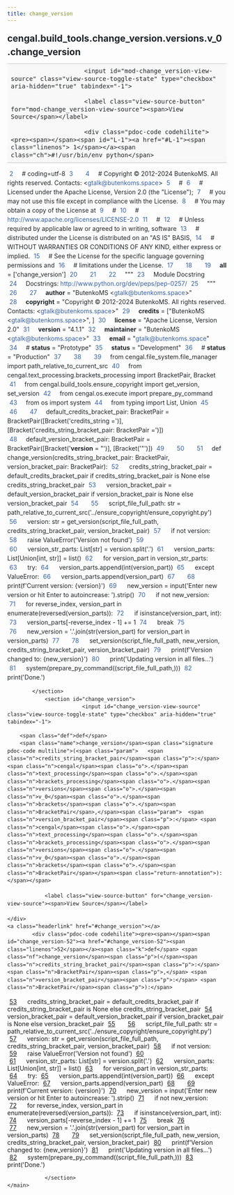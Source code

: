 ```yaml
---
title: change_version
---
```


<div>
    <main class="pdoc">
            <section class="module-info">
                    <h1 class="modulename">
cengal<wbr>.build_tools<wbr>.change_version<wbr>.versions<wbr>.v_0<wbr>.change_version    </h1>

                
                        <input id="mod-change_version-view-source" class="view-source-toggle-state" type="checkbox" aria-hidden="true" tabindex="-1">

                        <label class="view-source-button" for="mod-change_version-view-source"><span>View Source</span></label>

                        <div class="pdoc-code codehilite"><pre><span></span><span id="L-1"><a href="#L-1"><span class="linenos"> 1</span></a><span class="ch">#!/usr/bin/env python</span>
</span><span id="L-2"><a href="#L-2"><span class="linenos"> 2</span></a><span class="c1"># coding=utf-8</span>
</span><span id="L-3"><a href="#L-3"><span class="linenos"> 3</span></a>
</span><span id="L-4"><a href="#L-4"><span class="linenos"> 4</span></a><span class="c1"># Copyright © 2012-2024 ButenkoMS. All rights reserved. Contacts: &lt;gtalk@butenkoms.space&gt;</span>
</span><span id="L-5"><a href="#L-5"><span class="linenos"> 5</span></a><span class="c1"># </span>
</span><span id="L-6"><a href="#L-6"><span class="linenos"> 6</span></a><span class="c1"># Licensed under the Apache License, Version 2.0 (the &quot;License&quot;);</span>
</span><span id="L-7"><a href="#L-7"><span class="linenos"> 7</span></a><span class="c1"># you may not use this file except in compliance with the License.</span>
</span><span id="L-8"><a href="#L-8"><span class="linenos"> 8</span></a><span class="c1"># You may obtain a copy of the License at</span>
</span><span id="L-9"><a href="#L-9"><span class="linenos"> 9</span></a><span class="c1"># </span>
</span><span id="L-10"><a href="#L-10"><span class="linenos">10</span></a><span class="c1">#     http://www.apache.org/licenses/LICENSE-2.0</span>
</span><span id="L-11"><a href="#L-11"><span class="linenos">11</span></a><span class="c1"># </span>
</span><span id="L-12"><a href="#L-12"><span class="linenos">12</span></a><span class="c1"># Unless required by applicable law or agreed to in writing, software</span>
</span><span id="L-13"><a href="#L-13"><span class="linenos">13</span></a><span class="c1"># distributed under the License is distributed on an &quot;AS IS&quot; BASIS,</span>
</span><span id="L-14"><a href="#L-14"><span class="linenos">14</span></a><span class="c1"># WITHOUT WARRANTIES OR CONDITIONS OF ANY KIND, either express or implied.</span>
</span><span id="L-15"><a href="#L-15"><span class="linenos">15</span></a><span class="c1"># See the License for the specific language governing permissions and</span>
</span><span id="L-16"><a href="#L-16"><span class="linenos">16</span></a><span class="c1"># limitations under the License.</span>
</span><span id="L-17"><a href="#L-17"><span class="linenos">17</span></a>
</span><span id="L-18"><a href="#L-18"><span class="linenos">18</span></a>
</span><span id="L-19"><a href="#L-19"><span class="linenos">19</span></a><span class="n">__all__</span> <span class="o">=</span> <span class="p">[</span><span class="s1">&#39;change_version&#39;</span><span class="p">]</span>
</span><span id="L-20"><a href="#L-20"><span class="linenos">20</span></a>
</span><span id="L-21"><a href="#L-21"><span class="linenos">21</span></a>
</span><span id="L-22"><a href="#L-22"><span class="linenos">22</span></a><span class="sd">&quot;&quot;&quot;</span>
</span><span id="L-23"><a href="#L-23"><span class="linenos">23</span></a><span class="sd">Module Docstring</span>
</span><span id="L-24"><a href="#L-24"><span class="linenos">24</span></a><span class="sd">Docstrings: http://www.python.org/dev/peps/pep-0257/</span>
</span><span id="L-25"><a href="#L-25"><span class="linenos">25</span></a><span class="sd">&quot;&quot;&quot;</span>
</span><span id="L-26"><a href="#L-26"><span class="linenos">26</span></a>
</span><span id="L-27"><a href="#L-27"><span class="linenos">27</span></a><span class="n">__author__</span> <span class="o">=</span> <span class="s2">&quot;ButenkoMS &lt;gtalk@butenkoms.space&gt;&quot;</span>
</span><span id="L-28"><a href="#L-28"><span class="linenos">28</span></a><span class="n">__copyright__</span> <span class="o">=</span> <span class="s2">&quot;Copyright © 2012-2024 ButenkoMS. All rights reserved. Contacts: &lt;gtalk@butenkoms.space&gt;&quot;</span>
</span><span id="L-29"><a href="#L-29"><span class="linenos">29</span></a><span class="n">__credits__</span> <span class="o">=</span> <span class="p">[</span><span class="s2">&quot;ButenkoMS &lt;gtalk@butenkoms.space&gt;&quot;</span><span class="p">,</span> <span class="p">]</span>
</span><span id="L-30"><a href="#L-30"><span class="linenos">30</span></a><span class="n">__license__</span> <span class="o">=</span> <span class="s2">&quot;Apache License, Version 2.0&quot;</span>
</span><span id="L-31"><a href="#L-31"><span class="linenos">31</span></a><span class="n">__version__</span> <span class="o">=</span> <span class="s2">&quot;4.1.1&quot;</span>
</span><span id="L-32"><a href="#L-32"><span class="linenos">32</span></a><span class="n">__maintainer__</span> <span class="o">=</span> <span class="s2">&quot;ButenkoMS &lt;gtalk@butenkoms.space&gt;&quot;</span>
</span><span id="L-33"><a href="#L-33"><span class="linenos">33</span></a><span class="n">__email__</span> <span class="o">=</span> <span class="s2">&quot;gtalk@butenkoms.space&quot;</span>
</span><span id="L-34"><a href="#L-34"><span class="linenos">34</span></a><span class="c1"># __status__ = &quot;Prototype&quot;</span>
</span><span id="L-35"><a href="#L-35"><span class="linenos">35</span></a><span class="n">__status__</span> <span class="o">=</span> <span class="s2">&quot;Development&quot;</span>
</span><span id="L-36"><a href="#L-36"><span class="linenos">36</span></a><span class="c1"># __status__ = &quot;Production&quot;</span>
</span><span id="L-37"><a href="#L-37"><span class="linenos">37</span></a>
</span><span id="L-38"><a href="#L-38"><span class="linenos">38</span></a>
</span><span id="L-39"><a href="#L-39"><span class="linenos">39</span></a><span class="kn">from</span> <span class="nn">cengal.file_system.file_manager</span> <span class="kn">import</span> <span class="n">path_relative_to_current_src</span>
</span><span id="L-40"><a href="#L-40"><span class="linenos">40</span></a><span class="kn">from</span> <span class="nn">cengal.text_processing.brackets_processing</span> <span class="kn">import</span> <span class="n">BracketPair</span><span class="p">,</span> <span class="n">Bracket</span>
</span><span id="L-41"><a href="#L-41"><span class="linenos">41</span></a><span class="kn">from</span> <span class="nn">cengal.build_tools.ensure_copyright</span> <span class="kn">import</span> <span class="n">get_version</span><span class="p">,</span> <span class="n">set_version</span>
</span><span id="L-42"><a href="#L-42"><span class="linenos">42</span></a><span class="kn">from</span> <span class="nn">cengal.os.execute</span> <span class="kn">import</span> <span class="n">prepare_py_command</span>
</span><span id="L-43"><a href="#L-43"><span class="linenos">43</span></a><span class="kn">from</span> <span class="nn">os</span> <span class="kn">import</span> <span class="n">system</span>
</span><span id="L-44"><a href="#L-44"><span class="linenos">44</span></a><span class="kn">from</span> <span class="nn">typing</span> <span class="kn">import</span> <span class="n">List</span><span class="p">,</span> <span class="n">Union</span>
</span><span id="L-45"><a href="#L-45"><span class="linenos">45</span></a>
</span><span id="L-46"><a href="#L-46"><span class="linenos">46</span></a>
</span><span id="L-47"><a href="#L-47"><span class="linenos">47</span></a><span class="n">default_credits_bracket_pair</span><span class="p">:</span> <span class="n">BracketPair</span> <span class="o">=</span> <span class="n">BracketPair</span><span class="p">([</span><span class="n">Bracket</span><span class="p">(</span><span class="s1">&#39;credits_string =&#39;</span><span class="p">)],</span> <span class="p">[</span><span class="n">Bracket</span><span class="p">(</span><span class="s1">&#39;credits_string_bracket_pair: BracketPair =&#39;</span><span class="p">)])</span>
</span><span id="L-48"><a href="#L-48"><span class="linenos">48</span></a><span class="n">default_version_bracket_pair</span><span class="p">:</span> <span class="n">BracketPair</span> <span class="o">=</span> <span class="n">BracketPair</span><span class="p">([</span><span class="n">Bracket</span><span class="p">(</span><span class="s1">&#39;__version__ = &quot;&#39;</span><span class="p">)],</span> <span class="p">[</span><span class="n">Bracket</span><span class="p">(</span><span class="s1">&#39;&quot;&#39;</span><span class="p">)])</span>
</span><span id="L-49"><a href="#L-49"><span class="linenos">49</span></a>
</span><span id="L-50"><a href="#L-50"><span class="linenos">50</span></a>
</span><span id="L-51"><a href="#L-51"><span class="linenos">51</span></a><span class="k">def</span> <span class="nf">change_version</span><span class="p">(</span><span class="n">credits_string_bracket_pair</span><span class="p">:</span> <span class="n">BracketPair</span><span class="p">,</span> <span class="n">version_bracket_pair</span><span class="p">:</span> <span class="n">BracketPair</span><span class="p">):</span>
</span><span id="L-52"><a href="#L-52"><span class="linenos">52</span></a>    <span class="n">credits_string_bracket_pair</span> <span class="o">=</span> <span class="n">default_credits_bracket_pair</span> <span class="k">if</span> <span class="n">credits_string_bracket_pair</span> <span class="ow">is</span> <span class="kc">None</span> <span class="k">else</span> <span class="n">credits_string_bracket_pair</span>
</span><span id="L-53"><a href="#L-53"><span class="linenos">53</span></a>    <span class="n">version_bracket_pair</span> <span class="o">=</span> <span class="n">default_version_bracket_pair</span> <span class="k">if</span> <span class="n">version_bracket_pair</span> <span class="ow">is</span> <span class="kc">None</span> <span class="k">else</span> <span class="n">version_bracket_pair</span>
</span><span id="L-54"><a href="#L-54"><span class="linenos">54</span></a>
</span><span id="L-55"><a href="#L-55"><span class="linenos">55</span></a>    <span class="n">script_file_full_path</span><span class="p">:</span> <span class="nb">str</span> <span class="o">=</span> <span class="n">path_relative_to_current_src</span><span class="p">(</span><span class="s1">&#39;../ensure_copyright/ensure_copyright.py&#39;</span><span class="p">)</span>
</span><span id="L-56"><a href="#L-56"><span class="linenos">56</span></a>    <span class="n">version</span><span class="p">:</span> <span class="nb">str</span> <span class="o">=</span> <span class="n">get_version</span><span class="p">(</span><span class="n">script_file_full_path</span><span class="p">,</span> <span class="n">credits_string_bracket_pair</span><span class="p">,</span> <span class="n">version_bracket_pair</span><span class="p">)</span>
</span><span id="L-57"><a href="#L-57"><span class="linenos">57</span></a>    <span class="k">if</span> <span class="ow">not</span> <span class="n">version</span><span class="p">:</span>
</span><span id="L-58"><a href="#L-58"><span class="linenos">58</span></a>        <span class="k">raise</span> <span class="ne">ValueError</span><span class="p">(</span><span class="s1">&#39;Version not found&#39;</span><span class="p">)</span>
</span><span id="L-59"><a href="#L-59"><span class="linenos">59</span></a>    
</span><span id="L-60"><a href="#L-60"><span class="linenos">60</span></a>    <span class="n">version_str_parts</span><span class="p">:</span> <span class="n">List</span><span class="p">[</span><span class="nb">str</span><span class="p">]</span> <span class="o">=</span> <span class="n">version</span><span class="o">.</span><span class="n">split</span><span class="p">(</span><span class="s1">&#39;.&#39;</span><span class="p">)</span>
</span><span id="L-61"><a href="#L-61"><span class="linenos">61</span></a>    <span class="n">version_parts</span><span class="p">:</span> <span class="n">List</span><span class="p">[</span><span class="n">Union</span><span class="p">[</span><span class="nb">int</span><span class="p">,</span> <span class="nb">str</span><span class="p">]]</span> <span class="o">=</span> <span class="nb">list</span><span class="p">()</span>
</span><span id="L-62"><a href="#L-62"><span class="linenos">62</span></a>    <span class="k">for</span> <span class="n">version_part</span> <span class="ow">in</span> <span class="n">version_str_parts</span><span class="p">:</span>
</span><span id="L-63"><a href="#L-63"><span class="linenos">63</span></a>        <span class="k">try</span><span class="p">:</span>
</span><span id="L-64"><a href="#L-64"><span class="linenos">64</span></a>            <span class="n">version_parts</span><span class="o">.</span><span class="n">append</span><span class="p">(</span><span class="nb">int</span><span class="p">(</span><span class="n">version_part</span><span class="p">))</span>
</span><span id="L-65"><a href="#L-65"><span class="linenos">65</span></a>        <span class="k">except</span> <span class="ne">ValueError</span><span class="p">:</span>
</span><span id="L-66"><a href="#L-66"><span class="linenos">66</span></a>            <span class="n">version_parts</span><span class="o">.</span><span class="n">append</span><span class="p">(</span><span class="n">version_part</span><span class="p">)</span>
</span><span id="L-67"><a href="#L-67"><span class="linenos">67</span></a>
</span><span id="L-68"><a href="#L-68"><span class="linenos">68</span></a>    <span class="nb">print</span><span class="p">(</span><span class="sa">f</span><span class="s1">&#39;Current version: </span><span class="si">{</span><span class="n">version</span><span class="si">}</span><span class="s1">&#39;</span><span class="p">)</span>
</span><span id="L-69"><a href="#L-69"><span class="linenos">69</span></a>    <span class="n">new_version</span> <span class="o">=</span> <span class="nb">input</span><span class="p">(</span><span class="s1">&#39;Enter new version or hit Enter to autoincrease: &#39;</span><span class="p">)</span><span class="o">.</span><span class="n">strip</span><span class="p">()</span>
</span><span id="L-70"><a href="#L-70"><span class="linenos">70</span></a>    <span class="k">if</span> <span class="ow">not</span> <span class="n">new_version</span><span class="p">:</span>
</span><span id="L-71"><a href="#L-71"><span class="linenos">71</span></a>        <span class="k">for</span> <span class="n">reverse_index</span><span class="p">,</span> <span class="n">version_part</span> <span class="ow">in</span> <span class="nb">enumerate</span><span class="p">(</span><span class="nb">reversed</span><span class="p">(</span><span class="n">version_parts</span><span class="p">)):</span>
</span><span id="L-72"><a href="#L-72"><span class="linenos">72</span></a>            <span class="k">if</span> <span class="nb">isinstance</span><span class="p">(</span><span class="n">version_part</span><span class="p">,</span> <span class="nb">int</span><span class="p">):</span>
</span><span id="L-73"><a href="#L-73"><span class="linenos">73</span></a>                <span class="n">version_parts</span><span class="p">[</span><span class="o">-</span><span class="n">reverse_index</span> <span class="o">-</span> <span class="mi">1</span><span class="p">]</span> <span class="o">+=</span> <span class="mi">1</span>
</span><span id="L-74"><a href="#L-74"><span class="linenos">74</span></a>                <span class="k">break</span>
</span><span id="L-75"><a href="#L-75"><span class="linenos">75</span></a>        
</span><span id="L-76"><a href="#L-76"><span class="linenos">76</span></a>        <span class="n">new_version</span> <span class="o">=</span> <span class="s1">&#39;.&#39;</span><span class="o">.</span><span class="n">join</span><span class="p">(</span><span class="nb">str</span><span class="p">(</span><span class="n">version_part</span><span class="p">)</span> <span class="k">for</span> <span class="n">version_part</span> <span class="ow">in</span> <span class="n">version_parts</span><span class="p">)</span>
</span><span id="L-77"><a href="#L-77"><span class="linenos">77</span></a>
</span><span id="L-78"><a href="#L-78"><span class="linenos">78</span></a>    <span class="n">set_version</span><span class="p">(</span><span class="n">script_file_full_path</span><span class="p">,</span> <span class="n">new_version</span><span class="p">,</span> <span class="n">credits_string_bracket_pair</span><span class="p">,</span> <span class="n">version_bracket_pair</span><span class="p">)</span>
</span><span id="L-79"><a href="#L-79"><span class="linenos">79</span></a>    <span class="nb">print</span><span class="p">(</span><span class="sa">f</span><span class="s1">&#39;Version changed to: </span><span class="si">{</span><span class="n">new_version</span><span class="si">}</span><span class="s1">&#39;</span><span class="p">)</span>
</span><span id="L-80"><a href="#L-80"><span class="linenos">80</span></a>    <span class="nb">print</span><span class="p">(</span><span class="s1">&#39;Updating version in all files...&#39;</span><span class="p">)</span>
</span><span id="L-81"><a href="#L-81"><span class="linenos">81</span></a>    <span class="n">system</span><span class="p">(</span><span class="n">prepare_py_command</span><span class="p">((</span><span class="n">script_file_full_path</span><span class="p">,)))</span>
</span><span id="L-82"><a href="#L-82"><span class="linenos">82</span></a>    <span class="nb">print</span><span class="p">(</span><span class="s1">&#39;Done.&#39;</span><span class="p">)</span>
</span></pre></div>


            </section>
                <section id="change_version">
                            <input id="change_version-view-source" class="view-source-toggle-state" type="checkbox" aria-hidden="true" tabindex="-1">
<div class="attr function">
            
        <span class="def">def</span>
        <span class="name">change_version</span><span class="signature pdoc-code multiline">(<span class="param">	<span class="n">credits_string_bracket_pair</span><span class="p">:</span> <span class="n">cengal</span><span class="o">.</span><span class="n">text_processing</span><span class="o">.</span><span class="n">brackets_processing</span><span class="o">.</span><span class="n">versions</span><span class="o">.</span><span class="n">v_0</span><span class="o">.</span><span class="n">brackets</span><span class="o">.</span><span class="n">BracketPair</span>,</span><span class="param">	<span class="n">version_bracket_pair</span><span class="p">:</span> <span class="n">cengal</span><span class="o">.</span><span class="n">text_processing</span><span class="o">.</span><span class="n">brackets_processing</span><span class="o">.</span><span class="n">versions</span><span class="o">.</span><span class="n">v_0</span><span class="o">.</span><span class="n">brackets</span><span class="o">.</span><span class="n">BracketPair</span></span><span class="return-annotation">):</span></span>

                <label class="view-source-button" for="change_version-view-source"><span>View Source</span></label>

    </div>
    <a class="headerlink" href="#change_version"></a>
            <div class="pdoc-code codehilite"><pre><span></span><span id="change_version-52"><a href="#change_version-52"><span class="linenos">52</span></a><span class="k">def</span> <span class="nf">change_version</span><span class="p">(</span><span class="n">credits_string_bracket_pair</span><span class="p">:</span> <span class="n">BracketPair</span><span class="p">,</span> <span class="n">version_bracket_pair</span><span class="p">:</span> <span class="n">BracketPair</span><span class="p">):</span>
</span><span id="change_version-53"><a href="#change_version-53"><span class="linenos">53</span></a>    <span class="n">credits_string_bracket_pair</span> <span class="o">=</span> <span class="n">default_credits_bracket_pair</span> <span class="k">if</span> <span class="n">credits_string_bracket_pair</span> <span class="ow">is</span> <span class="kc">None</span> <span class="k">else</span> <span class="n">credits_string_bracket_pair</span>
</span><span id="change_version-54"><a href="#change_version-54"><span class="linenos">54</span></a>    <span class="n">version_bracket_pair</span> <span class="o">=</span> <span class="n">default_version_bracket_pair</span> <span class="k">if</span> <span class="n">version_bracket_pair</span> <span class="ow">is</span> <span class="kc">None</span> <span class="k">else</span> <span class="n">version_bracket_pair</span>
</span><span id="change_version-55"><a href="#change_version-55"><span class="linenos">55</span></a>
</span><span id="change_version-56"><a href="#change_version-56"><span class="linenos">56</span></a>    <span class="n">script_file_full_path</span><span class="p">:</span> <span class="nb">str</span> <span class="o">=</span> <span class="n">path_relative_to_current_src</span><span class="p">(</span><span class="s1">&#39;../ensure_copyright/ensure_copyright.py&#39;</span><span class="p">)</span>
</span><span id="change_version-57"><a href="#change_version-57"><span class="linenos">57</span></a>    <span class="n">version</span><span class="p">:</span> <span class="nb">str</span> <span class="o">=</span> <span class="n">get_version</span><span class="p">(</span><span class="n">script_file_full_path</span><span class="p">,</span> <span class="n">credits_string_bracket_pair</span><span class="p">,</span> <span class="n">version_bracket_pair</span><span class="p">)</span>
</span><span id="change_version-58"><a href="#change_version-58"><span class="linenos">58</span></a>    <span class="k">if</span> <span class="ow">not</span> <span class="n">version</span><span class="p">:</span>
</span><span id="change_version-59"><a href="#change_version-59"><span class="linenos">59</span></a>        <span class="k">raise</span> <span class="ne">ValueError</span><span class="p">(</span><span class="s1">&#39;Version not found&#39;</span><span class="p">)</span>
</span><span id="change_version-60"><a href="#change_version-60"><span class="linenos">60</span></a>    
</span><span id="change_version-61"><a href="#change_version-61"><span class="linenos">61</span></a>    <span class="n">version_str_parts</span><span class="p">:</span> <span class="n">List</span><span class="p">[</span><span class="nb">str</span><span class="p">]</span> <span class="o">=</span> <span class="n">version</span><span class="o">.</span><span class="n">split</span><span class="p">(</span><span class="s1">&#39;.&#39;</span><span class="p">)</span>
</span><span id="change_version-62"><a href="#change_version-62"><span class="linenos">62</span></a>    <span class="n">version_parts</span><span class="p">:</span> <span class="n">List</span><span class="p">[</span><span class="n">Union</span><span class="p">[</span><span class="nb">int</span><span class="p">,</span> <span class="nb">str</span><span class="p">]]</span> <span class="o">=</span> <span class="nb">list</span><span class="p">()</span>
</span><span id="change_version-63"><a href="#change_version-63"><span class="linenos">63</span></a>    <span class="k">for</span> <span class="n">version_part</span> <span class="ow">in</span> <span class="n">version_str_parts</span><span class="p">:</span>
</span><span id="change_version-64"><a href="#change_version-64"><span class="linenos">64</span></a>        <span class="k">try</span><span class="p">:</span>
</span><span id="change_version-65"><a href="#change_version-65"><span class="linenos">65</span></a>            <span class="n">version_parts</span><span class="o">.</span><span class="n">append</span><span class="p">(</span><span class="nb">int</span><span class="p">(</span><span class="n">version_part</span><span class="p">))</span>
</span><span id="change_version-66"><a href="#change_version-66"><span class="linenos">66</span></a>        <span class="k">except</span> <span class="ne">ValueError</span><span class="p">:</span>
</span><span id="change_version-67"><a href="#change_version-67"><span class="linenos">67</span></a>            <span class="n">version_parts</span><span class="o">.</span><span class="n">append</span><span class="p">(</span><span class="n">version_part</span><span class="p">)</span>
</span><span id="change_version-68"><a href="#change_version-68"><span class="linenos">68</span></a>
</span><span id="change_version-69"><a href="#change_version-69"><span class="linenos">69</span></a>    <span class="nb">print</span><span class="p">(</span><span class="sa">f</span><span class="s1">&#39;Current version: </span><span class="si">{</span><span class="n">version</span><span class="si">}</span><span class="s1">&#39;</span><span class="p">)</span>
</span><span id="change_version-70"><a href="#change_version-70"><span class="linenos">70</span></a>    <span class="n">new_version</span> <span class="o">=</span> <span class="nb">input</span><span class="p">(</span><span class="s1">&#39;Enter new version or hit Enter to autoincrease: &#39;</span><span class="p">)</span><span class="o">.</span><span class="n">strip</span><span class="p">()</span>
</span><span id="change_version-71"><a href="#change_version-71"><span class="linenos">71</span></a>    <span class="k">if</span> <span class="ow">not</span> <span class="n">new_version</span><span class="p">:</span>
</span><span id="change_version-72"><a href="#change_version-72"><span class="linenos">72</span></a>        <span class="k">for</span> <span class="n">reverse_index</span><span class="p">,</span> <span class="n">version_part</span> <span class="ow">in</span> <span class="nb">enumerate</span><span class="p">(</span><span class="nb">reversed</span><span class="p">(</span><span class="n">version_parts</span><span class="p">)):</span>
</span><span id="change_version-73"><a href="#change_version-73"><span class="linenos">73</span></a>            <span class="k">if</span> <span class="nb">isinstance</span><span class="p">(</span><span class="n">version_part</span><span class="p">,</span> <span class="nb">int</span><span class="p">):</span>
</span><span id="change_version-74"><a href="#change_version-74"><span class="linenos">74</span></a>                <span class="n">version_parts</span><span class="p">[</span><span class="o">-</span><span class="n">reverse_index</span> <span class="o">-</span> <span class="mi">1</span><span class="p">]</span> <span class="o">+=</span> <span class="mi">1</span>
</span><span id="change_version-75"><a href="#change_version-75"><span class="linenos">75</span></a>                <span class="k">break</span>
</span><span id="change_version-76"><a href="#change_version-76"><span class="linenos">76</span></a>        
</span><span id="change_version-77"><a href="#change_version-77"><span class="linenos">77</span></a>        <span class="n">new_version</span> <span class="o">=</span> <span class="s1">&#39;.&#39;</span><span class="o">.</span><span class="n">join</span><span class="p">(</span><span class="nb">str</span><span class="p">(</span><span class="n">version_part</span><span class="p">)</span> <span class="k">for</span> <span class="n">version_part</span> <span class="ow">in</span> <span class="n">version_parts</span><span class="p">)</span>
</span><span id="change_version-78"><a href="#change_version-78"><span class="linenos">78</span></a>
</span><span id="change_version-79"><a href="#change_version-79"><span class="linenos">79</span></a>    <span class="n">set_version</span><span class="p">(</span><span class="n">script_file_full_path</span><span class="p">,</span> <span class="n">new_version</span><span class="p">,</span> <span class="n">credits_string_bracket_pair</span><span class="p">,</span> <span class="n">version_bracket_pair</span><span class="p">)</span>
</span><span id="change_version-80"><a href="#change_version-80"><span class="linenos">80</span></a>    <span class="nb">print</span><span class="p">(</span><span class="sa">f</span><span class="s1">&#39;Version changed to: </span><span class="si">{</span><span class="n">new_version</span><span class="si">}</span><span class="s1">&#39;</span><span class="p">)</span>
</span><span id="change_version-81"><a href="#change_version-81"><span class="linenos">81</span></a>    <span class="nb">print</span><span class="p">(</span><span class="s1">&#39;Updating version in all files...&#39;</span><span class="p">)</span>
</span><span id="change_version-82"><a href="#change_version-82"><span class="linenos">82</span></a>    <span class="n">system</span><span class="p">(</span><span class="n">prepare_py_command</span><span class="p">((</span><span class="n">script_file_full_path</span><span class="p">,)))</span>
</span><span id="change_version-83"><a href="#change_version-83"><span class="linenos">83</span></a>    <span class="nb">print</span><span class="p">(</span><span class="s1">&#39;Done.&#39;</span><span class="p">)</span>
</span></pre></div>


    

                </section>
    </main>


<style>pre{line-height:125%;}span.linenos{color:inherit; background-color:transparent; padding-left:5px; padding-right:20px;}.pdoc-code .hll{background-color:#ffffcc}.pdoc-code{background:#f8f8f8;}.pdoc-code .c{color:#3D7B7B; font-style:italic}.pdoc-code .err{border:1px solid #FF0000}.pdoc-code .k{color:#008000; font-weight:bold}.pdoc-code .o{color:#666666}.pdoc-code .ch{color:#3D7B7B; font-style:italic}.pdoc-code .cm{color:#3D7B7B; font-style:italic}.pdoc-code .cp{color:#9C6500}.pdoc-code .cpf{color:#3D7B7B; font-style:italic}.pdoc-code .c1{color:#3D7B7B; font-style:italic}.pdoc-code .cs{color:#3D7B7B; font-style:italic}.pdoc-code .gd{color:#A00000}.pdoc-code .ge{font-style:italic}.pdoc-code .gr{color:#E40000}.pdoc-code .gh{color:#000080; font-weight:bold}.pdoc-code .gi{color:#008400}.pdoc-code .go{color:#717171}.pdoc-code .gp{color:#000080; font-weight:bold}.pdoc-code .gs{font-weight:bold}.pdoc-code .gu{color:#800080; font-weight:bold}.pdoc-code .gt{color:#0044DD}.pdoc-code .kc{color:#008000; font-weight:bold}.pdoc-code .kd{color:#008000; font-weight:bold}.pdoc-code .kn{color:#008000; font-weight:bold}.pdoc-code .kp{color:#008000}.pdoc-code .kr{color:#008000; font-weight:bold}.pdoc-code .kt{color:#B00040}.pdoc-code .m{color:#666666}.pdoc-code .s{color:#BA2121}.pdoc-code .na{color:#687822}.pdoc-code .nb{color:#008000}.pdoc-code .nc{color:#0000FF; font-weight:bold}.pdoc-code .no{color:#880000}.pdoc-code .nd{color:#AA22FF}.pdoc-code .ni{color:#717171; font-weight:bold}.pdoc-code .ne{color:#CB3F38; font-weight:bold}.pdoc-code .nf{color:#0000FF}.pdoc-code .nl{color:#767600}.pdoc-code .nn{color:#0000FF; font-weight:bold}.pdoc-code .nt{color:#008000; font-weight:bold}.pdoc-code .nv{color:#19177C}.pdoc-code .ow{color:#AA22FF; font-weight:bold}.pdoc-code .w{color:#bbbbbb}.pdoc-code .mb{color:#666666}.pdoc-code .mf{color:#666666}.pdoc-code .mh{color:#666666}.pdoc-code .mi{color:#666666}.pdoc-code .mo{color:#666666}.pdoc-code .sa{color:#BA2121}.pdoc-code .sb{color:#BA2121}.pdoc-code .sc{color:#BA2121}.pdoc-code .dl{color:#BA2121}.pdoc-code .sd{color:#BA2121; font-style:italic}.pdoc-code .s2{color:#BA2121}.pdoc-code .se{color:#AA5D1F; font-weight:bold}.pdoc-code .sh{color:#BA2121}.pdoc-code .si{color:#A45A77; font-weight:bold}.pdoc-code .sx{color:#008000}.pdoc-code .sr{color:#A45A77}.pdoc-code .s1{color:#BA2121}.pdoc-code .ss{color:#19177C}.pdoc-code .bp{color:#008000}.pdoc-code .fm{color:#0000FF}.pdoc-code .vc{color:#19177C}.pdoc-code .vg{color:#19177C}.pdoc-code .vi{color:#19177C}.pdoc-code .vm{color:#19177C}.pdoc-code .il{color:#666666}</style>
<style>:root{--pdoc-background:#fff;}.pdoc{--text:#212529;--muted:#6c757d;--link:#3660a5;--link-hover:#1659c5;--code:#f8f8f8;--active:#fff598;--accent:#eee;--accent2:#c1c1c1;--nav-hover:rgba(255, 255, 255, 0.5);--name:#0066BB;--def:#008800;--annotation:#007020;}</style>
<style>.pdoc{color:var(--text);box-sizing:border-box;line-height:1.5;background:none;}.pdoc .pdoc-button{cursor:pointer;display:inline-block;border:solid black 1px;border-radius:2px;font-size:.75rem;padding:calc(0.5em - 1px) 1em;transition:100ms all;}.pdoc .pdoc-alert{padding:1rem 1rem 1rem calc(1.5rem + 24px);border:1px solid transparent;border-radius:.25rem;background-repeat:no-repeat;background-position:1rem center;margin-bottom:1rem;}.pdoc .pdoc-alert > *:last-child{margin-bottom:0;}.pdoc .pdoc-alert-note {color:#084298;background-color:#cfe2ff;border-color:#b6d4fe;background-image:url("data:image/svg+xml,%3Csvg%20xmlns%3D%22http%3A//www.w3.org/2000/svg%22%20width%3D%2224%22%20height%3D%2224%22%20fill%3D%22%23084298%22%20viewBox%3D%220%200%2016%2016%22%3E%3Cpath%20d%3D%22M8%2016A8%208%200%201%200%208%200a8%208%200%200%200%200%2016zm.93-9.412-1%204.705c-.07.34.029.533.304.533.194%200%20.487-.07.686-.246l-.088.416c-.287.346-.92.598-1.465.598-.703%200-1.002-.422-.808-1.319l.738-3.468c.064-.293.006-.399-.287-.47l-.451-.081.082-.381%202.29-.287zM8%205.5a1%201%200%201%201%200-2%201%201%200%200%201%200%202z%22/%3E%3C/svg%3E");}.pdoc .pdoc-alert-warning{color:#664d03;background-color:#fff3cd;border-color:#ffecb5;background-image:url("data:image/svg+xml,%3Csvg%20xmlns%3D%22http%3A//www.w3.org/2000/svg%22%20width%3D%2224%22%20height%3D%2224%22%20fill%3D%22%23664d03%22%20viewBox%3D%220%200%2016%2016%22%3E%3Cpath%20d%3D%22M8.982%201.566a1.13%201.13%200%200%200-1.96%200L.165%2013.233c-.457.778.091%201.767.98%201.767h13.713c.889%200%201.438-.99.98-1.767L8.982%201.566zM8%205c.535%200%20.954.462.9.995l-.35%203.507a.552.552%200%200%201-1.1%200L7.1%205.995A.905.905%200%200%201%208%205zm.002%206a1%201%200%201%201%200%202%201%201%200%200%201%200-2z%22/%3E%3C/svg%3E");}.pdoc .pdoc-alert-danger{color:#842029;background-color:#f8d7da;border-color:#f5c2c7;background-image:url("data:image/svg+xml,%3Csvg%20xmlns%3D%22http%3A//www.w3.org/2000/svg%22%20width%3D%2224%22%20height%3D%2224%22%20fill%3D%22%23842029%22%20viewBox%3D%220%200%2016%2016%22%3E%3Cpath%20d%3D%22M5.52.359A.5.5%200%200%201%206%200h4a.5.5%200%200%201%20.474.658L8.694%206H12.5a.5.5%200%200%201%20.395.807l-7%209a.5.5%200%200%201-.873-.454L6.823%209.5H3.5a.5.5%200%200%201-.48-.641l2.5-8.5z%22/%3E%3C/svg%3E");}.pdoc .visually-hidden{position:absolute !important;width:1px !important;height:1px !important;padding:0 !important;margin:-1px !important;overflow:hidden !important;clip:rect(0, 0, 0, 0) !important;white-space:nowrap !important;border:0 !important;}.pdoc h1, .pdoc h2, .pdoc h3{font-weight:300;margin:.3em 0;padding:.2em 0;}.pdoc > section:not(.module-info) h1{font-size:1.5rem;font-weight:500;}.pdoc > section:not(.module-info) h2{font-size:1.4rem;font-weight:500;}.pdoc > section:not(.module-info) h3{font-size:1.3rem;font-weight:500;}.pdoc > section:not(.module-info) h4{font-size:1.2rem;}.pdoc > section:not(.module-info) h5{font-size:1.1rem;}.pdoc a{text-decoration:none;color:var(--link);}.pdoc a:hover{color:var(--link-hover);}.pdoc blockquote{margin-left:2rem;}.pdoc pre{border-top:1px solid var(--accent2);border-bottom:1px solid var(--accent2);margin-top:0;margin-bottom:1em;padding:.5rem 0 .5rem .5rem;overflow-x:auto;background-color:var(--code);}.pdoc code{color:var(--text);padding:.2em .4em;margin:0;font-size:85%;background-color:var(--accent);border-radius:6px;}.pdoc a > code{color:inherit;}.pdoc pre > code{display:inline-block;font-size:inherit;background:none;border:none;padding:0;}.pdoc > section:not(.module-info){margin-bottom:1.5rem;}.pdoc .modulename{margin-top:0;font-weight:bold;}.pdoc .modulename a{color:var(--link);transition:100ms all;}.pdoc .git-button{float:right;border:solid var(--link) 1px;}.pdoc .git-button:hover{background-color:var(--link);color:var(--pdoc-background);}.view-source-toggle-state,.view-source-toggle-state ~ .pdoc-code{display:none;}.view-source-toggle-state:checked ~ .pdoc-code{display:block;}.view-source-button{display:inline-block;float:right;font-size:.75rem;line-height:1.5rem;color:var(--muted);padding:0 .4rem 0 1.3rem;cursor:pointer;text-indent:-2px;}.view-source-button > span{visibility:hidden;}.module-info .view-source-button{float:none;display:flex;justify-content:flex-end;margin:-1.2rem .4rem -.2rem 0;}.view-source-button::before{position:absolute;content:"View Source";display:list-item;list-style-type:disclosure-closed;}.view-source-toggle-state:checked ~ .attr .view-source-button::before,.view-source-toggle-state:checked ~ .view-source-button::before{list-style-type:disclosure-open;}.pdoc .docstring{margin-bottom:1.5rem;}.pdoc section:not(.module-info) .docstring{margin-left:clamp(0rem, 5vw - 2rem, 1rem);}.pdoc .docstring .pdoc-code{margin-left:1em;margin-right:1em;}.pdoc h1:target,.pdoc h2:target,.pdoc h3:target,.pdoc h4:target,.pdoc h5:target,.pdoc h6:target,.pdoc .pdoc-code > pre > span:target{background-color:var(--active);box-shadow:-1rem 0 0 0 var(--active);}.pdoc .pdoc-code > pre > span:target{display:block;}.pdoc div:target > .attr,.pdoc section:target > .attr,.pdoc dd:target > a{background-color:var(--active);}.pdoc *{scroll-margin:2rem;}.pdoc .pdoc-code .linenos{user-select:none;}.pdoc .attr:hover{filter:contrast(0.95);}.pdoc section, .pdoc .classattr{position:relative;}.pdoc .headerlink{--width:clamp(1rem, 3vw, 2rem);position:absolute;top:0;left:calc(0rem - var(--width));transition:all 100ms ease-in-out;opacity:0;}.pdoc .headerlink::before{content:"#";display:block;text-align:center;width:var(--width);height:2.3rem;line-height:2.3rem;font-size:1.5rem;}.pdoc .attr:hover ~ .headerlink,.pdoc *:target > .headerlink,.pdoc .headerlink:hover{opacity:1;}.pdoc .attr{display:block;margin:.5rem 0 .5rem;padding:.4rem .4rem .4rem 1rem;background-color:var(--accent);overflow-x:auto;}.pdoc .classattr{margin-left:2rem;}.pdoc .name{color:var(--name);font-weight:bold;}.pdoc .def{color:var(--def);font-weight:bold;}.pdoc .signature{background-color:transparent;}.pdoc .param, .pdoc .return-annotation{white-space:pre;}.pdoc .signature.multiline .param{display:block;}.pdoc .signature.condensed .param{display:inline-block;}.pdoc .annotation{color:var(--annotation);}.pdoc .view-value-toggle-state,.pdoc .view-value-toggle-state ~ .default_value{display:none;}.pdoc .view-value-toggle-state:checked ~ .default_value{display:inherit;}.pdoc .view-value-button{font-size:.5rem;vertical-align:middle;border-style:dashed;margin-top:-0.1rem;}.pdoc .view-value-button:hover{background:white;}.pdoc .view-value-button::before{content:"show";text-align:center;width:2.2em;display:inline-block;}.pdoc .view-value-toggle-state:checked ~ .view-value-button::before{content:"hide";}.pdoc .inherited{margin-left:2rem;}.pdoc .inherited dt{font-weight:700;}.pdoc .inherited dt, .pdoc .inherited dd{display:inline;margin-left:0;margin-bottom:.5rem;}.pdoc .inherited dd:not(:last-child):after{content:", ";}.pdoc .inherited .class:before{content:"class ";}.pdoc .inherited .function a:after{content:"()";}.pdoc .search-result .docstring{overflow:auto;max-height:25vh;}.pdoc .search-result.focused > .attr{background-color:var(--active);}.pdoc .attribution{margin-top:2rem;display:block;opacity:0.5;transition:all 200ms;filter:grayscale(100%);}.pdoc .attribution:hover{opacity:1;filter:grayscale(0%);}.pdoc .attribution img{margin-left:5px;height:35px;vertical-align:middle;width:70px;transition:all 200ms;}.pdoc table{display:block;width:max-content;max-width:100%;overflow:auto;margin-bottom:1rem;}.pdoc table th{font-weight:600;}.pdoc table th, .pdoc table td{padding:6px 13px;border:1px solid var(--accent2);}</style></div>